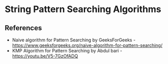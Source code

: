 # String Pattern Searching Algorithms

## References
* Naive algorithm for Pattern Searching by GeeksForGeeks - https://www.geeksforgeeks.org/naive-algorithm-for-pattern-searching/
* KMP Algorithm for Pattern Searching by Abdul bari - https://youtu.be/V5-7GzOfADQ

